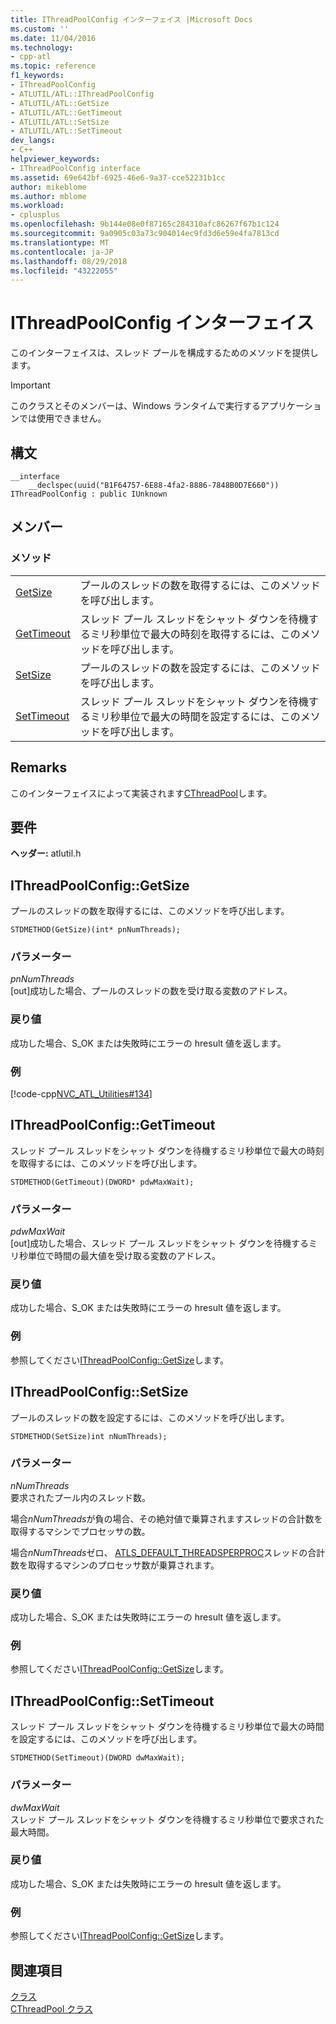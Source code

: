 ```yaml
---
title: IThreadPoolConfig インターフェイス |Microsoft Docs
ms.custom: ''
ms.date: 11/04/2016
ms.technology:
- cpp-atl
ms.topic: reference
f1_keywords:
- IThreadPoolConfig
- ATLUTIL/ATL::IThreadPoolConfig
- ATLUTIL/ATL::GetSize
- ATLUTIL/ATL::GetTimeout
- ATLUTIL/ATL::SetSize
- ATLUTIL/ATL::SetTimeout
dev_langs:
- C++
helpviewer_keywords:
- IThreadPoolConfig interface
ms.assetid: 69e642bf-6925-46e6-9a37-cce52231b1cc
author: mikeblome
ms.author: mblome
ms.workload:
- cplusplus
ms.openlocfilehash: 9b144e08e0f87165c284310afc86267f67b1c124
ms.sourcegitcommit: 9a0905c03a73c904014ec9fd3d6e59e4fa7813cd
ms.translationtype: MT
ms.contentlocale: ja-JP
ms.lasthandoff: 08/29/2018
ms.locfileid: "43222055"
---
```

# <a name="ithreadpoolconfig-interface"></a>IThreadPoolConfig インターフェイス
このインターフェイスは、スレッド プールを構成するためのメソッドを提供します。  
  
> [!IMPORTANT]
>  このクラスとそのメンバーは、Windows ランタイムで実行するアプリケーションでは使用できません。  
  
## <a name="syntax"></a>構文  
  
```
__interface
    __declspec(uuid("B1F64757-6E88-4fa2-8886-7848B0D7E660")) IThreadPoolConfig : public IUnknown
```  
  
## <a name="members"></a>メンバー  
  
### <a name="methods"></a>メソッド  
  
|||  
|-|-|  
|[GetSize](#getsize)|プールのスレッドの数を取得するには、このメソッドを呼び出します。|  
|[GetTimeout](#gettimeout)|スレッド プール スレッドをシャット ダウンを待機するミリ秒単位で最大の時刻を取得するには、このメソッドを呼び出します。|  
|[SetSize](#setsize)|プールのスレッドの数を設定するには、このメソッドを呼び出します。|  
|[SetTimeout](#settimeout)|スレッド プール スレッドをシャット ダウンを待機するミリ秒単位で最大の時間を設定するには、このメソッドを呼び出します。|  
  
## <a name="remarks"></a>Remarks  
 このインターフェイスによって実装されます[CThreadPool](../../atl/reference/cthreadpool-class.md)します。  
  
## <a name="requirements"></a>要件  
 **ヘッダー:** atlutil.h  
  
##  <a name="getsize"></a>  IThreadPoolConfig::GetSize  
 プールのスレッドの数を取得するには、このメソッドを呼び出します。  
  
```
STDMETHOD(GetSize)(int* pnNumThreads);
```  
  
### <a name="parameters"></a>パラメーター  
 *pnNumThreads*  
 [out]成功した場合、プールのスレッドの数を受け取る変数のアドレス。  
  
### <a name="return-value"></a>戻り値  
 成功した場合、S_OK または失敗時にエラーの hresult 値を返します。  
  
### <a name="example"></a>例  
 [!code-cpp[NVC_ATL_Utilities#134](../../atl/codesnippet/cpp/ithreadpoolconfig-interface_1.cpp)]  
  
##  <a name="gettimeout"></a>  IThreadPoolConfig::GetTimeout  
 スレッド プール スレッドをシャット ダウンを待機するミリ秒単位で最大の時刻を取得するには、このメソッドを呼び出します。  
  
```
STDMETHOD(GetTimeout)(DWORD* pdwMaxWait);
```  
  
### <a name="parameters"></a>パラメーター  
 *pdwMaxWait*  
 [out]成功した場合、スレッド プール スレッドをシャット ダウンを待機するミリ秒単位で時間の最大値を受け取る変数のアドレス。  
  
### <a name="return-value"></a>戻り値  
 成功した場合、S_OK または失敗時にエラーの hresult 値を返します。  
  
### <a name="example"></a>例  
 参照してください[IThreadPoolConfig::GetSize](#getsize)します。  
  
##  <a name="setsize"></a>  IThreadPoolConfig::SetSize  
 プールのスレッドの数を設定するには、このメソッドを呼び出します。  
  
```
STDMETHOD(SetSize)int nNumThreads);
```  
  
### <a name="parameters"></a>パラメーター  
 *nNumThreads*  
 要求されたプール内のスレッド数。  
  
 場合*nNumThreads*が負の場合、その絶対値で乗算されますスレッドの合計数を取得するマシンでプロセッサの数。  
  
 場合*nNumThreads*ゼロ、 [ATLS_DEFAULT_THREADSPERPROC](https://msdn.microsoft.com/library/e0dcf107-72a9-4122-abb4-83c63aa7d571)スレッドの合計数を取得するマシンのプロセッサ数が乗算されます。  
  
### <a name="return-value"></a>戻り値  
 成功した場合、S_OK または失敗時にエラーの hresult 値を返します。  
  
### <a name="example"></a>例  
 参照してください[IThreadPoolConfig::GetSize](#getsize)します。  
  
##  <a name="settimeout"></a>  IThreadPoolConfig::SetTimeout  
 スレッド プール スレッドをシャット ダウンを待機するミリ秒単位で最大の時間を設定するには、このメソッドを呼び出します。  
  
```
STDMETHOD(SetTimeout)(DWORD dwMaxWait);
```  
  
### <a name="parameters"></a>パラメーター  
 *dwMaxWait*  
 スレッド プール スレッドをシャット ダウンを待機するミリ秒単位で要求された最大時間。  
  
### <a name="return-value"></a>戻り値  
 成功した場合、S_OK または失敗時にエラーの hresult 値を返します。  
  
### <a name="example"></a>例  
 参照してください[IThreadPoolConfig::GetSize](#getsize)します。  
  
## <a name="see-also"></a>関連項目  
 [クラス](../../atl/reference/atl-classes.md)   
 [CThreadPool クラス](../../atl/reference/cthreadpool-class.md)
